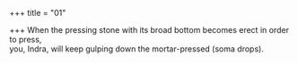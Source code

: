 +++
title = "01"

+++
When the pressing stone with its broad bottom becomes erect in order  to press,  
you, Indra, will keep gulping down the mortar-pressed (soma drops). 